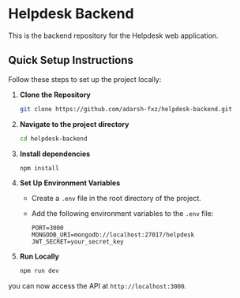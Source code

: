 # Helpdesk Backend

This is the backend repository for the Helpdesk web application.

## Quick Setup Instructions

Follow these steps to set up the project locally:

1. **Clone the Repository**

   ```bash
   git clone https://github.com/adarsh-fxz/helpdesk-backend.git

   ```

2. **Navigate to the project directory**

   ```bash
   cd helpdesk-backend

   ```

3. **Install dependencies**

   ```bash
   npm install

   ```

4. **Set Up Environment Variables**

   - Create a `.env` file in the root directory of the project.
   - Add the following environment variables to the `.env` file:

     ```env
     PORT=3000
     MONGODB_URI=mongodb://localhost:27017/helpdesk
     JWT_SECRET=your_secret_key
     ```

5. **Run Locally**

   ```bash
   npm run dev
   ```

you can now access the API at `http://localhost:3000`.